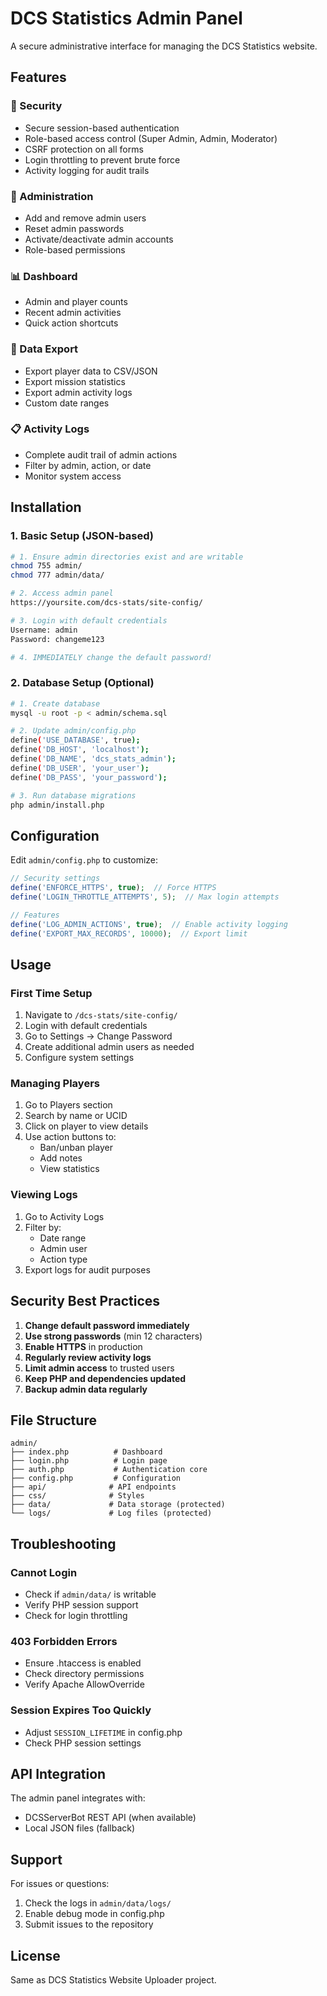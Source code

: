# DCS Statistics Admin Panel

A secure administrative interface for managing the DCS Statistics website.

## Features

### 🔐 Security
- Secure session-based authentication
- Role-based access control (Super Admin, Admin, Moderator)
- CSRF protection on all forms
- Login throttling to prevent brute force
- Activity logging for audit trails

### 🔧 Administration
- Add and remove admin users
- Reset admin passwords
- Activate/deactivate admin accounts
- Role-based permissions

### 📊 Dashboard
- Admin and player counts
- Recent admin activities
- Quick action shortcuts

### 📁 Data Export
- Export player data to CSV/JSON
- Export mission statistics
- Export admin activity logs
- Custom date ranges

### 📋 Activity Logs
- Complete audit trail of admin actions
- Filter by admin, action, or date
- Monitor system access

## Installation

### 1. Basic Setup (JSON-based)

```bash
# 1. Ensure admin directories exist and are writable
chmod 755 admin/
chmod 777 admin/data/

# 2. Access admin panel
https://yoursite.com/dcs-stats/site-config/

# 3. Login with default credentials
Username: admin
Password: changeme123

# 4. IMMEDIATELY change the default password!
```

### 2. Database Setup (Optional)

```bash
# 1. Create database
mysql -u root -p < admin/schema.sql

# 2. Update admin/config.php
define('USE_DATABASE', true);
define('DB_HOST', 'localhost');
define('DB_NAME', 'dcs_stats_admin');
define('DB_USER', 'your_user');
define('DB_PASS', 'your_password');

# 3. Run database migrations
php admin/install.php
```

## Configuration

Edit `admin/config.php` to customize:

```php
// Security settings
define('ENFORCE_HTTPS', true);  // Force HTTPS
define('LOGIN_THROTTLE_ATTEMPTS', 5);  // Max login attempts

// Features
define('LOG_ADMIN_ACTIONS', true);  // Enable activity logging
define('EXPORT_MAX_RECORDS', 10000);  // Export limit
```

## Usage

### First Time Setup

1. Navigate to `/dcs-stats/site-config/`
2. Login with default credentials
3. Go to Settings → Change Password
4. Create additional admin users as needed
5. Configure system settings

### Managing Players

1. Go to Players section
2. Search by name or UCID
3. Click on player to view details
4. Use action buttons to:
   - Ban/unban player
   - Add notes
   - View statistics

### Viewing Logs

1. Go to Activity Logs
2. Filter by:
   - Date range
   - Admin user
   - Action type
3. Export logs for audit purposes

## Security Best Practices

1. **Change default password immediately**
2. **Use strong passwords** (min 12 characters)
3. **Enable HTTPS** in production
4. **Regularly review activity logs**
5. **Limit admin access** to trusted users
6. **Keep PHP and dependencies updated**
7. **Backup admin data regularly**

## File Structure

```
admin/
├── index.php          # Dashboard
├── login.php          # Login page
├── auth.php           # Authentication core
├── config.php         # Configuration
├── api/              # API endpoints
├── css/              # Styles
├── data/             # Data storage (protected)
└── logs/             # Log files (protected)
```

## Troubleshooting

### Cannot Login
- Check if `admin/data/` is writable
- Verify PHP session support
- Check for login throttling

### 403 Forbidden Errors
- Ensure .htaccess is enabled
- Check directory permissions
- Verify Apache AllowOverride

### Session Expires Too Quickly
- Adjust `SESSION_LIFETIME` in config.php
- Check PHP session settings

## API Integration

The admin panel integrates with:
- DCSServerBot REST API (when available)
- Local JSON files (fallback)

## Support

For issues or questions:
1. Check the logs in `admin/data/logs/`
2. Enable debug mode in config.php
3. Submit issues to the repository

## License

Same as DCS Statistics Website Uploader project.